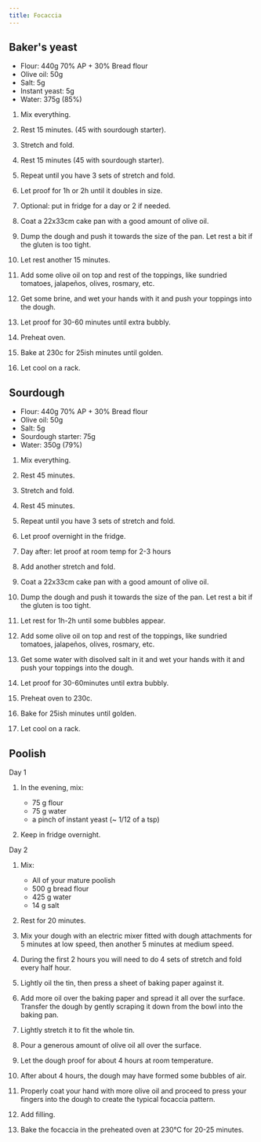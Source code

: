 ```yaml
---
title: Focaccia
---
```


## Baker's yeast

- Flour: 440g  70% AP + 30% Bread flour
- Olive oil: 50g
- Salt: 5g
- Instant yeast: 5g
- Water: 375g (85%)

1. Mix everything.
1. Rest 15 minutes. (45 with sourdough starter).
1. Stretch and fold.
1. Rest 15 minutes  (45 with sourdough starter).
1. Repeat until you have 3 sets of stretch and fold.
1. Let proof for 1h or 2h until it doubles in size.
1. Optional: put in fridge for a day or 2 if needed.


1. Coat a 22x33cm cake pan with a good amount of olive oil.
1. Dump the dough and push it towards the size of the pan. Let rest a bit if the gluten is too tight.
1. Let rest another 15 minutes.
1. Add some olive oil on top and rest of the toppings, like sundried tomatoes, jalapeños, olives, rosmary, etc.
1. Get some brine, and wet your hands with it and push your toppings into the dough.
1. Let proof for 30-60 minutes until extra bubbly.


1. Preheat oven.
1. Bake at 230c for 25ish minutes until golden.
1. Let cool on a rack.

## Sourdough

- Flour: 440g  70% AP + 30% Bread flour
- Olive oil: 50g
- Salt: 5g
- Sourdough starter: 75g
- Water: 350g (79%)

1. Mix everything.
1. Rest 45 minutes.
1. Stretch and fold.
1. Rest 45 minutes.
1. Repeat until you have 3 sets of stretch and fold.
1. Let proof overnight in the fridge.
1. Day after: let proof at room temp for 2-3 hours
1. Add another stretch and fold.


1. Coat a 22x33cm cake pan with a good amount of olive oil.
1. Dump the dough and push it towards the size of the pan. Let rest a bit if the gluten is too tight.
1. Let rest for 1h-2h until some bubbles appear.
1. Add some olive oil on top and rest of the toppings, like sundried tomatoes, jalapeños, olives, rosmary, etc.
1. Get some water with disolved salt in it and wet your hands with it and push your toppings into the dough.
1. Let proof for 30-60minutes until extra bubbly.


1. Preheat oven to 230c.
1. Bake for 25ish minutes until golden.
1. Let cool on a rack.

## Poolish

Day 1

1. In the evening, mix:

   - 75 g flour
   - 75 g water
   - a pinch of instant yeast (~ 1/12 of a tsp)

1. Keep in fridge overnight.

Day 2

1. Mix:

   - All of your mature poolish
   - 500 g bread flour
   - 425 g water
   - 14 g salt

1. Rest for 20 minutes.
1. Mix your dough with an electric mixer fitted with dough attachments for 5 minutes at low speed, then another 5 minutes at medium speed.
1. During the first 2 hours you will need to do 4 sets of stretch and fold every half hour.
1. Lightly oil the tin, then press a sheet of baking paper against it.
1. Add more oil over the baking paper and spread it all over the surface. Transfer the dough by gently scraping it down from the bowl into the baking pan.
1. Lightly stretch it to fit the whole tin.
1. Pour a generous amount of olive oil all over the surface.
1. Let the dough proof for about 4 hours at room temperature.
1. After about 4 hours, the dough may have formed some bubbles of air.
1. Properly coat your hand with more olive oil and proceed to press your fingers into the dough to create the typical focaccia pattern.
1. Add filling.
1. Bake the focaccia in the preheated oven at 230°C for 20-25 minutes.